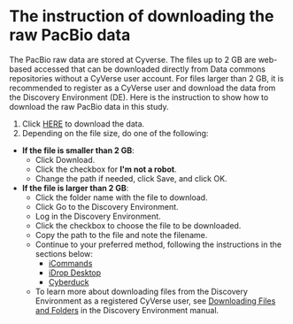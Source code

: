 # The instruction of downloading the raw PacBio data

The PacBio raw data are stored at Cyverse. The files up to 2 GB are web-based accessed that can be downloaded directly from Data commons repositories without a CyVerse user account. For files larger than 2 GB, it is recommended to register as a CyVerse user and download the data from the Discovery Environment (DE).  Here is the instruction to show how to download the raw PacBio data in this study.

1. Click [HERE](https://datacommons.cyverse.org/browse/iplant/home/moontree1985/analyses/bioprotocol/raw_Pacbio) to download the data.
2. Depending on the file size, do one of the following:
  - __If the file is smaller than 2 GB__: 
    - Click Download.
    - Click the checkbox for __I'm not a robot__.
    - Change the path if needed, click Save, and click OK.
  - __If the file is larger than 2 GB__:
    - Click the folder name with the file to download.
    - Click Go to the Discovery Environment.
    - Log in the Discovery Environment.
    - Click the checkbox to choose the file to be downloaded.
    - Copy the path to the file and note the filename.
    - Continue to your preferred method, following the instructions in the sections below:
      - [iCommands](https://cyverse.atlassian.net/wiki/spaces/DS/pages/241869821/Downloading+Data+Files+Without+a+User+Account#DownloadingDataFilesWithoutaUserAccount-icommands)
      - [iDrop Desktop](https://cyverse.atlassian.net/wiki/spaces/DS/pages/241869821/Downloading+Data+Files+Without+a+User+Account#DownloadingDataFilesWithoutaUserAccount-idrop)
      - [Cyberduck](https://cyverse.atlassian.net/wiki/spaces/DS/pages/241869821/Downloading+Data+Files+Without+a+User+Account#DownloadingDataFilesWithoutaUserAccount-cyberduck)
    - To learn more about downloading files from the Discovery Environment as a registered CyVerse user, see [Downloading Files and Folders](https://cyverse.atlassian.net/wiki/spaces/DEmanual/pages/242026993/Downloading+Files+and+Folders) in the Discovery Environment manual.
